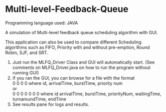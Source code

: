 # Multi-level-Feedback-Queue

Programming language used: JAVA  

A simulation of Multi-level feedback queue scheduling algorithm with GUI.  

This application can also be used to compare different Scheduling algorithms such as FIFO, Priority with and without pre-emption,
Round Robin, SJF, and SRT.

1. Just run the MLFQ_Driver Class and GUI will automatically start.  (See comments on MLFQ_Driver.java on how to run the program without running GUI)
2. If you ran the GUI, you can browse for a file with the format  
      0 0 0 0 where id, arrivalTime, burstTime, priority num  
        or  
      0 0 0 0 0 0 0 where id arrivalTime, burstTime, priorityNum, waitingTime, turnaroundTime, endTime  
3. See results pane for logs and results.
